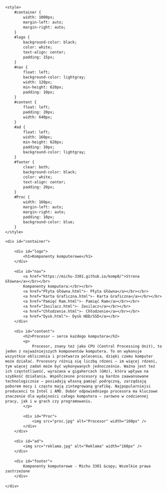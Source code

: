<!DOCTYPE HTML>
<html lang="pl">
<head>
	<meta charset="utf-8" />
	<title>Komponenty komputerowe</title>
	<meta name="description" content="Serwis prezentuje komponenty komputerowe. Sprawdź, czy znasz je wszystkie" />
	<meta name="keywords" content="komputery, procesory, karty graficzne, GPU, CPU, płyta główna, ziemniak" />
	<meta http-equiv="X-UA-Compatible" content="IE=edge,chrome=1" />
	
	<style>
		#container {
			width: 1000px;
			margin-left: auto;
			margin-right: auto;
		}
		#logo {
			background-color: black;
			color: white;
			text-align: center;
			padding: 15px;
		}
		#nav {
			float: left;
			background-color: lightgray;
			width: 120px;
			min-height: 620px;
			padding: 10px;
		}
		#content {
			float: left;
			padding: 20px;
			width: 640px;
		}
		#ad {
			float: left;
			width: 160px;
			min-height: 620px;
			padding: 10px;
			background-color: lightgray;
		}
		#footer {
			clear: both;
			background-color: black;
			color: white;
			text-align: center;
			padding: 20px;
		}
		#Proc {
			width: 160px;
			margin-left: auto;
			margin-right: auto;
			padding: 10px;
			background-color: blue;
		}
	</style>
</head>

<body>

	<div id="container">
	
		<div id="logo">
			<h1>Komponenty komputerowe</h1>
		</div>
	
		<div id="nav">
			<a href="https://michu-3301.github.io/komp0/">Strona Główna</a></br></br>
			Komponenty komputera:</br></br>
			<a href="Płyta Główna.html">- Płyta Główna</a></br></br>
			<a href="Karta Graficzna.html">- Karta Graficzna</a></br></br>
			<a href="Pamięć Ram.html">- Pamięć Ram</a></br></br>
			<a href="Zasilacz.html">- Zasilacz</a></br></br>
			<a href="Chłodzenie.html">- Chłodzenie</a></br></br>
			<a href="Dysk.html">- Dysk HDD/SSD</a></br>
		</div>
		
		<div id="content">
			<h2>Procesor – serce każdego komputera</h2>
			<p>
				Procesor, znany też jako CPU (Central Processing Unit), to jeden z najważniejszych komponentów komputera. To on wykonuje wszystkie obliczenia i przetwarza polecenia, dzięki czemu komputer może działać. Procesory różnią się liczbą rdzeni – im więcej rdzeni, tym więcej zadań może być wykonywanych jednocześnie. Ważna jest też ich częstotliwość, wyrażana w gigahercach (GHz), która wpływa na szybkość działania. Współczesne procesory są bardzo zaawansowane technologicznie – posiadają własną pamięć podręczną, zarządzają poborem mocy i często mają zintegrowaną grafikę. Najpopularniejsi producenci to Intel i AMD. Dobór odpowiedniego procesora ma kluczowe znaczenie dla wydajności całego komputera – zarówno w codziennej pracy, jak i w grach czy programowaniu.
			</p>

			<div id="Proc">
				<img src="proc.jpg" alt="Procesor" width="160px" />
			</div>
		</div>
		
		<div id="ad">
			<img src="reklama.jpg" alt="Reklama" width="160px" />
		</div>
		
		<div id="footer">
			Komponenty komputerowe - Michu 3301 &copy; Wszelkie prawa zastrzeżone
		</div>
	
	</div>

</body>
</html>




